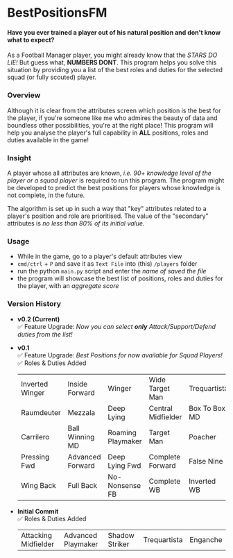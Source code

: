 # BestPositionsFM

#### Have you ever trained a player out of his natural position and don't know what to expect?  
As a Football Manager player, you might already know that the *STARS DO LIE!* But guess what, **NUMBERS DONT**. This program helps you solve this situation by providing you a list of the best roles and duties for the selected squad (or fully scouted) player. 

### Overview
Although it is clear from the attributes screen which position is the best for the player, if you're someone like me who admires the beauty of data and boundless other possibilities, you're at the right place! This program will help you analyse the player's full capability in **ALL** positions, roles and duties available in the game!

### Insight
A player whose all attributes are known, *i.e. 90+ knowledge level of the player or a squad player* is required to run this program. The program might be developed to predict the best positions for players whose knowledge is not complete, in the future.  

The algorithm is set up in such a way that "key" attributes related to a player's position and role are prioritised. The value of the "secondary" attributes is *no less than 80% of its initial value.*

### Usage
- While in the game, go to a player's default attributes view 
- `cmd/ctrl` + `P` and save it as `Text File` into (this) `/players` folder
- run the python `main.py` script and enter the *name of saved the file*
- the program will showcase the best list of positions, roles and duties for the player, with an *aggregate score* 

### Version History
- <strong>v0.2 (Current)</strong> <br />
    &#9989; Feature Upgrade: <em>Now you can select <strong>only</strong> Attack/Support/Defend duties from the list!</em> <br />

- <strong>v0.1</strong> <br />
    &#9989; Feature Upgrade: <em>Best Positions for now available for Squad Players!</em> <br />
    &#9989; Roles & Duties Added 
    <table>
        <tr><td>Inverted Winger</td><td>Inside Forward</td><td>Winger</td><td>Wide Target Man</td><td>Trequartista</td></tr>
        <tr><td>Raumdeuter</td><td>Mezzala</td><td>Deep Lying</td><td>Central Midfielder</td><td>Box To Box MD</td></tr>
        <tr><td>Carrilero</td><td>Ball Winning MD</td><td>Roaming Playmaker</td><td>Target Man</td><td>Poacher</td></tr>
        <tr><td>Pressing Fwd</td><td>Advanced Forward</td><td>Deep Lying Fwd</td><td>Complete Forward</td><td>False Nine</td></tr>
        <tr><td>Wing Back</td><td>Full Back</td><td>No-Nonsense FB</td><td>Complete WB</td><td>Inverted WB</td></tr>
    </table>
    </details>


- <strong>Initial Commit</strong> <br />
    &#9989; Roles & Duties Added
    <table>
        <tr><td>Attacking Midfielder</td><td>Advanced Playmaker</td><td>Shadow Striker</td><td>Trequartista</td><td>Enganche</td></tr>
    </table>
<!-- ![MIT License](https://img.shields.io/badge/license-MIT-brightgreen) -->
